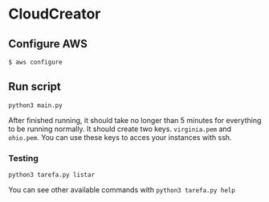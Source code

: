 # CloudCreator

## Configure AWS
``` 
$ aws configure 
```

## Run script
``` 
python3 main.py 
```

After finished running, it should take no longer than 5 minutes for everything to be running normally. It should create two keys. ```virginia.pem``` and ```ohio.pem```. You can use these keys to acces your instances with ssh.


### Testing
``` 
python3 tarefa.py listar
```
You can see other available commands with ``` python3 tarefa.py help ```
